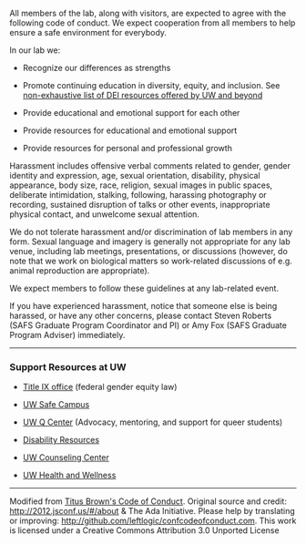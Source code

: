 All members of the lab, along with visitors, are expected to agree with the following code of conduct. We expect cooperation from all members to help ensure a safe environment for everybody.

In our lab we:

- Recognize our differences as strengths

- Promote continuing education in diversity, equity, and inclusion. See [non-exhaustive list of DEI resources offered by UW and beyond](https://github.com/RobertsLab/resources/wiki/DEI-Resources)

- Provide educational and emotional support for each other

- Provide resources for educational and emotional support

- Provide resources for personal and professional growth



Harassment includes offensive verbal comments related to gender, gender identity and expression, age, sexual orientation, disability, physical appearance, body size, race, religion, sexual images in public spaces, deliberate intimidation, stalking, following, harassing photography or recording, sustained disruption of talks or other events, inappropriate physical contact, and unwelcome sexual attention.

We do not tolerate harassment and/or discrimination of lab members in any form. Sexual language and imagery is generally not appropriate for any lab venue, including lab meetings, presentations, or discussions (however, do note that we work on biological matters so work-related discussions of e.g. animal reproduction are appropriate).

We expect members to follow these guidelines at any lab-related event.

If you have experienced harassment, notice that someone else is being harassed, or have any other concerns, please contact Steven Roberts  (SAFS Graduate Program Coordinator and PI) or Amy Fox (SAFS Graduate Program Adviser) immediately.


---

### Support Resources at UW

- [Title IX office](https://compliance.uw.edu/titleIX) (federal gender equity law)

- [UW Safe Campus](https://depts.washington.edu/safecamp/)

- [UW Q Center](http://depts.washington.edu/qcenter/wordpress/about/about-us/) (Advocacy, mentoring, and support for queer students)

- [Disability Resources](http://depts.washington.edu/uwdrs/)

- [UW Counseling Center](http://www.washington.edu/counseling/)

- [UW Health and Wellness](http://depts.washington.edu/livewell/)

---

Modified from [Titus Brown's Code of Conduct](http://ivory.idyll.org/lab/coc.html). Original source and credit: http://2012.jsconf.us/#/about & The Ada Initiative. Please help by translating or improving: http://github.com/leftlogic/confcodeofconduct.com. This work is licensed under a Creative Commons Attribution 3.0 Unported License
